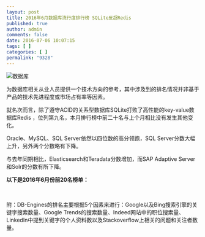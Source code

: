 ```yaml
---
layout: post
title: 2016年6月数据库流行度排行榜 SQLite反超Redis
published: true
author: admin
comments: false
date: 2016-07-06 10:07:15
tags: [ ]
categories: [ ]
permalink: "9328"
---
```

![数据库][1]

为数据库相关从业人员提供一个技术方向的参考，其中涉及到的排名情况并非基于产品的技术先进程度或市场占有率等因素。

就名次而言，除了遵守ACID的关系型数据库SQLite打败了高性能的key-value数据库Redis ，位列第九名，本月排行榜中前二十名与上个月相比没有发生其他变化。

Oracle、MySQL、SQL Server依然以四位数的高分领跑，SQL Server分数大幅上升，另外两个分数略有下降。

与去年同期相比，Elasticsearch和Teradata分数增加，而SAP Adaptive Server和Solr的分数有所下降。

**以下是2016年6月份前20名榜单：**

&nbsp;


  
附：DB-Engines的排名主要根据5个因素来进行：Google以及Bing搜索引擎的关键字搜索数量、Google Trends的搜索数量、Indeed网站中的职位搜索量、LinkedIn中提到关键字的个人资料数以及Stackoverflow上相关的问题和关注者数量。

 [1]: http://yongz.com/yz/wp-content/uploads/2016/07/7f6ffaa6bb0b408017b62254211691b5.jpg